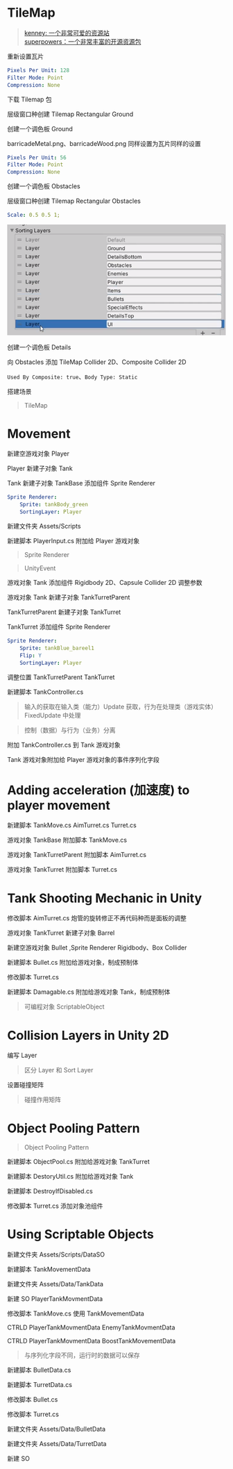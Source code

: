 # TileMap
> [kenney: 一个非常可爱的资源站](https://www.kenney.nl/)  
> [superpowers：一个非常丰富的开源资源包](https://github.com/sparklinlabs/superpowers-asset-packs/tree/master)

重新设置瓦片
```yml
Pixels Per Unit: 128
Filter Mode: Point
Compression: None

```

下载 Tilemap 包

层级窗口种创建 Tilemap Rectangular Ground

创建一个调色板 Ground

barricadeMetal.png、barricadeWood.png 同样设置为瓦片同样的设置
```yml
Pixels Per Unit: 56
Filter Mode: Point
Compression: None

```
创建一个调色板 Obstacles

层级窗口种创建 Tilemap Rectangular Obstacles
```yml
Scale: 0.5 0.5 1;
```
![](../images/2024-04-06-12-28-32.png)

创建一个调色板 Details

向 Obstacles 添加 TileMap Collider 2D、Composite Collider 2D

`Used By Composite: true`、`Body Type: Static`

搭建场景

> TileMap


# Movement

新建空游戏对象 Player

Player 新建子对象 Tank

Tank 新建子对象 TankBase 添加组件 Sprite Renderer
```yml
Sprite Renderer:
    Sprite: tankBody_green
    SortingLayer: Player
```

新建文件夹 Assets/Scripts

新建脚本 PlayerInput.cs 附加给 Player 游戏对象

> Sprite Renderer  

> UnityEvent


游戏对象 Tank 添加组件 Rigidbody 2D、Capsule Collider 2D 调整参数

游戏对象 Tank 新建子对象 TankTurretParent

TankTurretParent 新建子对象 TankTurret

TankTurret 添加组件 Sprite Renderer

```yml
Sprite Renderer:
    Sprite: tankBlue_bareel1
    Flip: Y
    SortingLayer: Player
```

调整位置 TankTurretParent TankTurret

新建脚本 TankController.cs

> 输入的获取在输入类（能力）Update 获取，行为在处理类（游戏实体）FixedUpdate 中处理

> 控制（数据）与行为（业务）分离

附加 TankController.cs 到 Tank 游戏对象

Tank 游戏对象附加给 Player 游戏对象的事件序列化字段 

# Adding acceleration (加速度) to player movement

新建脚本 TankMove.cs AimTurret.cs Turret.cs

游戏对象 TankBase 附加脚本 TankMove.cs

游戏对象 TankTurretParent 附加脚本 AimTurret.cs

游戏对象 TankTurret 附加脚本 Turret.cs


# Tank Shooting Mechanic in Unity

修改脚本 AimTurret.cs 炮管的旋转修正不再代码种而是面板的调整

游戏对象 TankTurret 新建子对象 Barrel

新建空游戏对象 Bullet ,Sprite Renderer Rigidbody、Box Collider

新建脚本 Bullet.cs 附加给游戏对象，制成预制体

修改脚本 Turret.cs

新建脚本 Damagable.cs 附加给游戏对象 Tank，制成预制体

> 可编程对象 ScriptableObject

# Collision Layers in Unity 2D

编写 Layer 
> 区分 Layer 和 Sort Layer

设置碰撞矩阵
> 碰撞作用矩阵

# Object Pooling Pattern

> Object Pooling Pattern

新建脚本 ObjectPool.cs 附加给游戏对象 TankTurret

新建脚本 DestoryUtil.cs 附加给游戏对象 Tank

新建脚本 DestroyIfDisabled.cs 

修改脚本 Turret.cs 添加对象池组件

# Using Scriptable Objects

新建文件夹 Assets/Scripts/DataSO

新建脚本 TankMovementData

新建文件夹 Assets/Data/TankData

新建 SO PlayerTankMovmentData

修改脚本 TankMove.cs 使用 TankMovementData

CTRLD PlayerTankMovmentData EnemyTankMovmentData

CTRLD PlayerTankMovmentData BoostTankMovementData

> 与序列化字段不同，运行时的数据可以保存

新建脚本 BulletData.cs 

新建脚本 TurretData.cs

修改脚本 Bullet.cs 

修改脚本 Turret.cs

新建文件夹 Assets/Data/BulletData

新建文件夹 Assets/Data/TurretData

新建 SO

